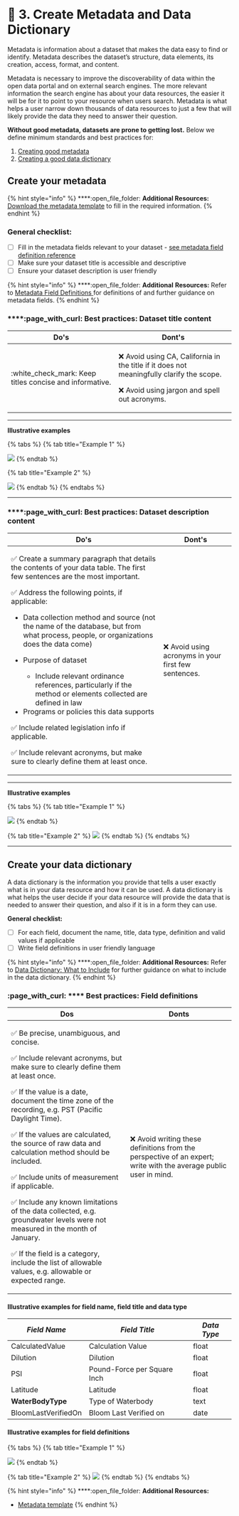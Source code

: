 # 📙 3. Create Metadata and Data Dictionary

Metadata is information about a dataset that makes the data easy to find or identify. Metadata describes the dataset’s structure, data elements, its creation, access, format, and content.

Metadata is necessary to improve the discoverability of data within the open data portal and on external search engines. The more relevant information the search engine has about your data resources, the easier it will be for it to point to your resource when users search. Metadata is what helps a user narrow down thousands of data resources to just a few that will likely provide the data they need to answer their question.&#x20;

**Without good metadata, datasets are prone to getting lost.** Below we define minimum standards and best practices for:

1. [Creating good metadata](create-metadata-and-data-dictionary.md#create-your-metadata)
2. [Creating a good data dictionary](create-metadata-and-data-dictionary.md#create-your-data-dictionary)

## Create your metadata

{% hint style="info" %}
****:open\_file\_folder: **Additional Resources:** [Download the metadata template](https://docs.google.com/spreadsheets/u/0/d/1CHJuE89yiNUHsxrjQxseMmxRWDAs11M4/edit) to fill in the required information.&#x20;
{% endhint %}

### **General checklist:**&#x20;

* [ ] Fill in the metadata fields relevant to your dataset - [see metadata field definition reference](reference-and-additional-documents/metadata-field-definitions.md)
* [ ] Make sure your dataset title is accessible and descriptive &#x20;
* [ ] Ensure your dataset description is user friendly

{% hint style="info" %}
****:open\_file\_folder: **Additional** **Resources:** Refer to [Metadata Field Definitions ](reference-and-additional-documents/metadata-field-definitions.md)for definitions of and further guidance on metadata fields.&#x20;
{% endhint %}

### ****:page\_with\_curl: **Best practices: Dataset title content**

| **Do's**                                                  | **Dont's**                                                                                                                                                                                                                                                                                          |
| --------------------------------------------------------- | --------------------------------------------------------------------------------------------------------------------------------------------------------------------------------------------------------------------------------------------------------------------------------------------------- |
| :white\_check\_mark: Keep titles concise and informative. | <p><span data-gb-custom-inline data-tag="emoji" data-code="274c">❌</span> Avoid using CA, California in the title if it does not meaningfully clarify the scope.</p><p></p><p><span data-gb-custom-inline data-tag="emoji" data-code="274c">❌</span> Avoid using jargon and spell out acronyms.</p> |

****

**Illustrative examples**&#x20;

{% tabs %}
{% tab title="Example 1" %}


![](.gitbook/assets/screenshot-2021-09-24-at-7.32.38-pm.png)
{% endtab %}

{% tab title="Example 2" %}


![](.gitbook/assets/screenshot-2021-09-24-at-7.34.23-pm.png)
{% endtab %}
{% endtabs %}

****

### ****:page\_with\_curl: **Best practices: Dataset description content**

| **Do's**                                                                                                                                                                                                                                                                                                                                                                                                                                                                                                                                                                                                                                                                                                                                                                                                                                                                                                                                                                                                    | **Dont's**                                            |
| ----------------------------------------------------------------------------------------------------------------------------------------------------------------------------------------------------------------------------------------------------------------------------------------------------------------------------------------------------------------------------------------------------------------------------------------------------------------------------------------------------------------------------------------------------------------------------------------------------------------------------------------------------------------------------------------------------------------------------------------------------------------------------------------------------------------------------------------------------------------------------------------------------------------------------------------------------------------------------------------------------------- | ----------------------------------------------------- |
| <p><span data-gb-custom-inline data-tag="emoji" data-code="2705">✅</span> Create a summary paragraph that details the contents of your data table. The first few sentences are the most important.</p><p></p><p><span data-gb-custom-inline data-tag="emoji" data-code="2705">✅</span> Address the following points, if applicable:</p><ul><li>Data collection method and source (not the name of the database, but from what process, people, or organizations does the data come)</li><li><p>Purpose of dataset</p><ul><li>Include relevant ordinance references, particularly if the method or elements collected are defined in law</li></ul></li><li>Programs or policies this data supports</li></ul><p><span data-gb-custom-inline data-tag="emoji" data-code="2705">✅</span> Include related legislation info if applicable.</p><p></p><p><span data-gb-custom-inline data-tag="emoji" data-code="2705">✅</span> Include relevant acronyms, but make sure to clearly define them at least once.</p> | :x: Avoid using acronyms in your first few sentences. |

****

**Illustrative examples**

{% tabs %}
{% tab title="Example 1" %}


![](.gitbook/assets/screenshot-2021-09-24-at-7.58.00-pm.png)
{% endtab %}

{% tab title="Example 2" %}
![](.gitbook/assets/screenshot-2021-09-24-at-7.58.17-pm.png)
{% endtab %}
{% endtabs %}

****

## Create your data dictionary

A data dictionary is the information you provide that tells a user exactly what is in your data resource and how it can be used. A data dictionary is what helps the user decide if your data resource will provide the data that is needed to answer their question, and also if it is in a form they can use.

**General checklist:**&#x20;

* [ ] For each field, document the name, title, data type, definition and valid values if applicable&#x20;
* [ ] Write field definitions in user friendly language

{% hint style="info" %}
****:open\_file\_folder: **Additional Resources:** Refer to [Data Dictionary: What to Include](reference-and-additional-documents/data-dictionary-what-to-include.md) for further guidance on what to include in the data dictionary.&#x20;
{% endhint %}

### :page\_with\_curl: **** Best practices: Field definitions

| **Dos**                                                                                                                                                                                                                                                                                                                                                                                                                                                                                                                                                                                                                                                                                                                                                                                                                                                                                                                                                                                                                                                                                                                                                                                               | **Donts**                                                                                                          |
| ----------------------------------------------------------------------------------------------------------------------------------------------------------------------------------------------------------------------------------------------------------------------------------------------------------------------------------------------------------------------------------------------------------------------------------------------------------------------------------------------------------------------------------------------------------------------------------------------------------------------------------------------------------------------------------------------------------------------------------------------------------------------------------------------------------------------------------------------------------------------------------------------------------------------------------------------------------------------------------------------------------------------------------------------------------------------------------------------------------------------------------------------------------------------------------------------------- | ------------------------------------------------------------------------------------------------------------------ |
| <p><span data-gb-custom-inline data-tag="emoji" data-code="2705">✅</span> Be precise, unambiguous, and concise.</p><p></p><p><span data-gb-custom-inline data-tag="emoji" data-code="2705">✅</span> Include relevant acronyms, but make sure to clearly define them at least once.</p><p></p><p><span data-gb-custom-inline data-tag="emoji" data-code="2705">✅</span> If the value is a date, document the time zone of the recording, e.g. PST (Pacific Daylight Time).</p><p></p><p><span data-gb-custom-inline data-tag="emoji" data-code="2705">✅</span> If the values are calculated, the source of raw data and calculation method should be included.</p><p></p><p><span data-gb-custom-inline data-tag="emoji" data-code="2705">✅</span> Include units of measurement if applicable.</p><p></p><p><span data-gb-custom-inline data-tag="emoji" data-code="2705">✅</span> Include any known limitations of the data collected, e.g. groundwater levels were not measured in the month of January.</p><p></p><p><span data-gb-custom-inline data-tag="emoji" data-code="2705">✅</span> If the field is a category, include the list of allowable values, e.g. allowable or expected range.</p> | :x: Avoid writing these definitions from the perspective of an expert; write with the average public user in mind. |



#### Illustrative examples for field name, field title and data type

| _**Field Name**_    | _**Field Title**_           | _**Data Type**_ |
| ------------------- | --------------------------- | --------------- |
| CalculatedValue     | Calculation Value           | float           |
| Dilution            | Dilution                    | float           |
| PSI                 | Pound-Force per Square Inch | float           |
| Latitude            | Latitude                    | float           |
| **WaterBodyType**   | Type of Waterbody           | text            |
| BloomLastVerifiedOn | Bloom Last Verified on      | date            |

####

#### Illustrative examples for field definitions

{% tabs %}
{% tab title="Example 1" %}


![](.gitbook/assets/18.png)
{% endtab %}

{% tab title="Example 2" %}
![](.gitbook/assets/19.png)
{% endtab %}
{% endtabs %}

{% hint style="info" %}
****:open\_file\_folder: **Additional Resources:**&#x20;

* [Metadata template](https://docs.google.com/spreadsheets/u/0/d/1CHJuE89yiNUHsxrjQxseMmxRWDAs11M4/edit)
{% endhint %}
